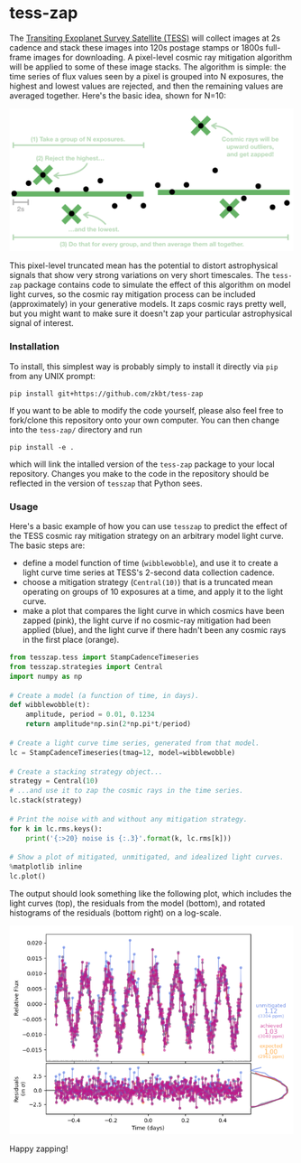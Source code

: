 # tess-zap

The [Transiting Exoplanet Survey Satellite (TESS)](https://heasarc.gsfc.nasa.gov/docs/tess/) will collect images at 2s cadence and stack these images into 120s postage stamps or 1800s full-frame images for downloading. A pixel-level cosmic ray mitigation algorithm will be applied to some of these image stacks. The algorithm is simple: the time series of flux values seen by a pixel is grouped into N exposures, the highest and lowest values are rejected, and then the remaining values are averaged together. Here's the basic idea, shown for N=10:

<img src='images/cartoon.png'>

This pixel-level truncated mean has the potential to distort astrophysical signals that show very strong variations on very short timescales. The `tess-zap` package contains code to simulate the effect of this algorithm on model light curves, so the cosmic ray mitigation process can be included (approximately) in your generative models. It zaps cosmic rays pretty well, but you might want to make sure it doesn't zap your particular astrophysical signal of interest.

### Installation

To install, this simplest way is probably simply to install it directly via `pip` from any UNIX prompt:
```
pip install git+https://github.com/zkbt/tess-zap
```

If you want to be able to modify the code yourself, please also feel free to fork/clone this repository onto your own computer. You can then change into the `tess-zap/` directory and run
```
pip install -e .
```
which will link the intalled version of the `tess-zap` package to your local repository. Changes you make to the code in the repository should be reflected in the version of `tesszap` that Python sees.

### Usage

Here's a basic example of how you can use `tesszap` to predict the effect of the TESS cosmic ray mitigation strategy on an arbitrary model light curve. The basic steps are:
+ define a model function of time (`wibblewobble`), and use it to create a light curve time series at TESS's 2-second data collection cadence.
+ choose a mitigation strategy (`Central(10)`) that is a truncated mean operating on groups of 10 exposures at a time, and apply it to the light curve.
+ make a plot that compares the light curve in which cosmics have been zapped (pink), the light curve if no cosmic-ray mitigation had been applied (blue), and the light curve if there hadn't been any cosmic rays in the first place (orange).


```python
from tesszap.tess import StampCadenceTimeseries
from tesszap.strategies import Central
import numpy as np

# Create a model (a function of time, in days).
def wibblewobble(t):
    amplitude, period = 0.01, 0.1234
    return amplitude*np.sin(2*np.pi*t/period)

# Create a light curve time series, generated from that model.
lc = StampCadenceTimeseries(tmag=12, model=wibblewobble)

# Create a stacking strategy object...
strategy = Central(10)
# ...and use it to zap the cosmic rays in the time series.
lc.stack(strategy)

# Print the noise with and without any mitigation strategy.
for k in lc.rms.keys():
    print('{:>20} noise is {:.3}'.format(k, lc.rms[k]))

# Show a plot of mitigated, unmitigated, and idealized light curves.
%matplotlib inline
lc.plot()
```

The output should look something like the following plot, which includes the light curves (top), the residuals from the model (bottom), and rotated histograms of the residuals (bottom right) on a log-scale.

<img src='images/wibblewobbleexample.png'>

Happy zapping!
